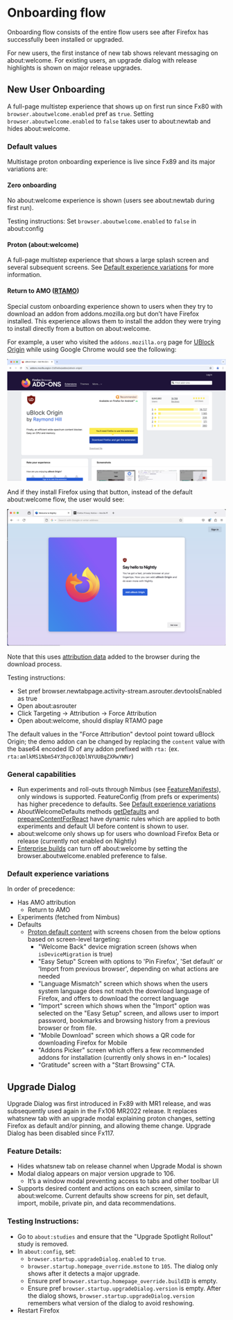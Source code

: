 # Onboarding flow

Onboarding flow consists of the entire flow users see after Firefox has successfully been installed or upgraded.

For new users, the first instance of new tab shows relevant messaging on about:welcome. For existing users, an upgrade dialog with release highlights is shown on major release upgrades.


## New User Onboarding

A full-page multistep experience that shows up on first run since Fx80 with `browser.aboutwelcome.enabled` pref as `true`. Setting `browser.aboutwelcome.enabled` to `false` takes user to about:newtab and hides about:welcome.

### Default values

Multistage proton onboarding experience is live since Fx89 and its major variations are:

#### Zero onboarding

No about:welcome experience is shown (users see about:newtab during first run).

Testing instructions: Set `browser.aboutwelcome.enabled` to `false` in about:config

#### Proton (about:welcome)

A full-page multistep experience that shows a large splash screen and several subsequent screens. See [Default experience variations](#default-experience-variations) for more information.

#### Return to AMO ([RTAMO](https://docs.google.com/document/d/1QOJ8P0xQbdynAmEzOIx8I5qARwA-VqmOMpHzK9h9msg/edit?usp=sharing))

Special custom onboarding experience shown to users when they try to download an addon from addons.mozilla.org but don’t have Firefox installed. This experience allows them to install the addon they were trying to install directly from a button on about:welcome.

For example, a user who visited the `addons.mozilla.org` page for [UBlock Origin](https://addons.mozilla.org/firefox/addon/ublock-origin/) while using Google Chrome would see the following:

![AMO page for UBlock](./amo-install-page.png)

And if they install Firefox using that button, instead of the default about:welcome flow, the user would see:

![RTAMO welcome page](./rtamo-landing-page.png)

Note that this uses [attribution data](https://docs.google.com/document/d/1zB5zwiyNVOiTD4I3aZ-Wm8KFai9nnWuRHsPg-NW4tcc/edit#heading=h.szk066tfte4n) added to the browser during the download process.

Testing instructions:
- Set pref browser.newtabpage.activity-stream.asrouter.devtoolsEnabled as true
- Open about:asrouter
- Click Targeting -> Attribution -> Force Attribution
- Open about:welcome, should display RTAMO page

The default values in the "Force Attribution" devtool point toward uBlock Origin; the demo addon can be changed by replacing the `content` value with the base64 encoded ID of any addon prefixed with `rta:` (ex. `rta:amlkMS1Nbm54Y3hpc0JQblNYUUBqZXRwYWNr`)

### General capabilities
- Run experiments and roll-outs through Nimbus (see [FeatureManifests](https://searchfox.org/mozilla-central/source/toolkit/components/nimbus/FeatureManifest.yaml#678)), only windows is supported. FeatureConfig (from prefs or experiments) has higher precedence to defaults. See [Default experience variations](#default-experience-variations)
- AboutWelcomeDefaults methods [getDefaults](https://searchfox.org/mozilla-central/source/browser/components/aboutwelcome/modules/AboutWelcomeDefaults.sys.mjs#862) and [prepareContentForReact](https://searchfox.org/mozilla-central/rev/f2df1ff64cb876e10c72ce7eed1fc9eac3f877bb/browser/components/aboutwelcome/modules/AboutWelcomeDefaults.sys.mjs#909) have dynamic rules which are applied to both experiments and default UI before content is shown to user.
- about:welcome only shows up for users who download Firefox Beta or release (currently not enabled on Nightly)
- [Enterprise builds](https://searchfox.org/mozilla-central/rev/f2df1ff64cb876e10c72ce7eed1fc9eac3f877bb/browser/components/enterprisepolicies/Policies.sys.mjs#1710) can turn off about:welcome by setting the browser.aboutwelcome.enabled preference to false.

### Default experience variations
In order of precedence:
- Has AMO attribution
   - Return to AMO
- Experiments (fetched from Nimbus)
- Defaults
  - [Proton default content](https://searchfox.org/mozilla-central/rev/964b8aa226c68bbf83c9ffc38984804734bb0de2/browser/components/aboutwelcome/modules/AboutWelcomeDefaults.sys.mjs#40) with screens chosen from the below options based on screen-level targeting:
    - "Welcome Back" device migration screen (shows when `isDeviceMigration` is true)
    - "Easy Setup" Screen with options to 'Pin Firefox', 'Set default' or 'Import from previous browser', depending on what actions are needed
    - "Language Mismatch" screen which shows when the users system language does not match the download language of Firefox, and offers to download the correct language
    - "Import" screen which shows when the "Import" option was selected on the "Easy Setup" screen, and allows user to import password, bookmarks and browsing history from a previous browser or from file.
    - "Mobile Download" screen which shows a QR code for downloading Firefox for Mobile
    - "Addons Picker" screen which offers a few recommended addons for installation (currently only shows in en-* locales)
    - "Gratitude" screen with a "Start Browsing" CTA.

## Upgrade Dialog
Upgrade Dialog was first introduced in Fx89 with MR1 release, and was subsequently used again in the Fx106 MR2022 release. It replaces whatsnew tab with an upgrade modal explaining proton changes, setting Firefox as default and/or pinning, and allowing theme change. Upgrade Dialog has been disabled since Fx117.

### Feature Details:
- Hides whatsnew tab on release channel when Upgrade Modal is shown
- Modal dialog appears on major version upgrade to 106.
  - It’s a window modal preventing access to tabs and other toolbar UI
- Supports desired content and actions on each screen, similar to about:welcome. Current defaults show screens for pin, set default, import, mobile, private pin, and data recommendations.

### Testing Instructions:
- Go to `about:studies` and ensure that the "Upgrade Spotlight Rollout" study is removed.
- In `about:config`, set:
  - `browser.startup.upgradeDialog.enabled` to `true`.
  - `browser.startup.homepage_override.mstone` to `105`. The dialog only shows after it detects a major upgrade.
  - Ensure pref `browser.startup.homepage_override.buildID` is empty.
  - Ensure pref `browser.startup.upgradeDialog.version` is empty. After the dialog shows, `browser.startup.upgradeDialog.version` remembers what version of the dialog to avoid reshowing.
- Restart Firefox
